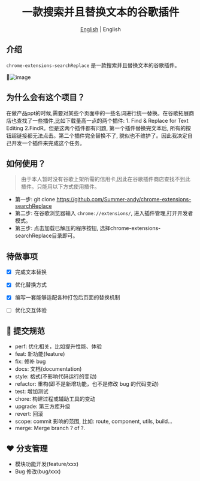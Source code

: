 <h1 align="center">一款搜索并且替换文本的谷歌插件</h1>
<div align="center">

[English](https://github.com/Summer-andy/chrome-extensions-searchReplace/blob/master/README.md) &#124; English

</div>



## 介绍

`chrome-extensions-searchReplace` 是一款搜索并且替换文本的谷歌插件。


🎉![image](https://user-images.githubusercontent.com/30104912/87697347-8fe6b380-c7c4-11ea-8d9d-451088892a5c.png)


## 为什么会有这个项目？

在做产品ppt的时候,需要对某些个页面中的一些名词进行统一替换。在谷歌拓展商店也查找了一些插件,比如下载量高一点的两个插件: 1. Find & Replace for Text Editing 2.FindR。但是这两个插件都有问题, 第一个插件替换完文本后, 所有的按钮超链接都无法点击。第二个插件完全替换不了, 貌似也不维护了。因此我决定自己开发一个插件来完成这个任务。


## 如何使用？
> 由于本人暂时没有谷歌上架所需的信用卡,因此在谷歌插件商店查找不到此插件。只能用以下方式使用插件。

- 第一步: git clone https://github.com/Summer-andy/chrome-extensions-searchReplace
- 第二步: 在谷歌浏览器输入 ``` chrome://extensions/ ```, 进入插件管理,打开开发者模式。
- 第三步: 点击加载已解压的程序按钮, 选择chrome-extensions-searchReplace目录即可。

## 待做事项
- [x] 完成文本替换
- [x] 优化替换方式
- [x] 编写一套能够适配各种打包后页面的替换机制
- [ ] 优化交互体验


## 🤝 提交规范

- perf: 优化相关，比如提升性能、体验
- feat: 新功能(feature)
- fix: 修补 bug
- docs: 文档(documentation)
- style: 格式(不影响代码运行的变动)
- refactor: 重构(即不是新增功能，也不是修改 bug 的代码变动)
- test: 增加测试
- chore: 构建过程或辅助工具的变动
- upgrade: 第三方库升级
- revert: 回滚
- scope: commit 影响的范围, 比如: route, component, utils, build...
- merge: Merge branch ? of ?.

## ❤️ 分支管理

- 模块功能开发(feature/xxx)
- Bug 修改(bug/xxx)
